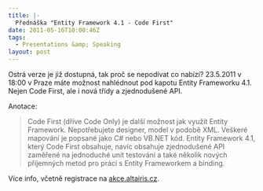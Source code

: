 ```yaml
---
title: |-
  Přednáška "Entity Framework 4.1 - Code First"
date: 2011-05-16T10:00:46Z
tags:
  - Presentations &amp; Speaking
layout: post
---
```

Ostrá verze je již dostupná, tak proč se nepodívat co nabízí? 23.5.2011 v 18:00 v Praze máte možnost nahlédnout pod kapotu Entity Frameworku 4.1. Nejen Code First, ale i nová třídy a zjednodušené API.

Anotace:

> Code First (dříve Code Only) je další možnost jak využít Entity Framework. Nepotřebujete designer, model v podobě XML. Veškeré mapování je popsané jako C# nebo VB.NET kód. Entity Framework 4.1, který Code First obsahuje, navíc obsahuje zjednodušené API zaměřené na jednoduché unit testování a také několik nových příjemných metod pro práci s Entity Frameworkem a binding.

Více info, včetně registrace na [akce.altairis.cz][1].

[1]: http://akce.altairis.cz/Events/431.aspx